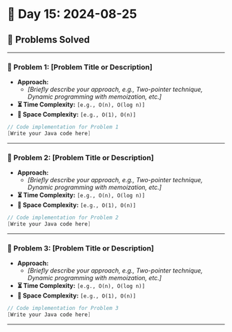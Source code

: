 
# 📅 Day 15: 2024-08-25

## 🚀 Problems Solved

---

### 🧩 Problem 1: [Problem Title or Description]
- **Approach:**
  - *[Briefly describe your approach, e.g., Two-pointer technique, Dynamic programming with memoization, etc.]*
- **⏳ Time Complexity:** `[e.g., O(n), O(log n)]`
- **💾 Space Complexity:** `[e.g., O(1), O(n)]`

```java
// Code implementation for Problem 1
[Write your Java code here]
```

---

### 🧩 Problem 2: [Problem Title or Description]
- **Approach:**
  - *[Briefly describe your approach, e.g., Two-pointer technique, Dynamic programming with memoization, etc.]*
- **⏳ Time Complexity:** `[e.g., O(n), O(log n)]`
- **💾 Space Complexity:** `[e.g., O(1), O(n)]`

```java
// Code implementation for Problem 2
[Write your Java code here]
```

---

### 🧩 Problem 3: [Problem Title or Description]
- **Approach:**
  - *[Briefly describe your approach, e.g., Two-pointer technique, Dynamic programming with memoization, etc.]*
- **⏳ Time Complexity:** `[e.g., O(n), O(log n)]`
- **💾 Space Complexity:** `[e.g., O(1), O(n)]`

```java
// Code implementation for Problem 3
[Write your Java code here]
```

---

